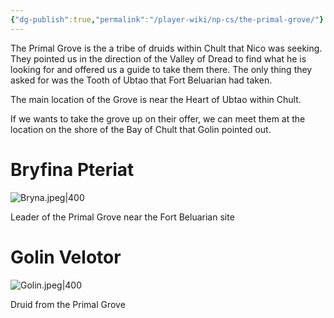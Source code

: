 ```yaml
---
{"dg-publish":true,"permalink":"/player-wiki/np-cs/the-primal-grove/"}
---
```


The Primal Grove is the a tribe of druids within Chult that Nico was seeking. They pointed us in the direction of the Valley of Dread to find what he is looking for and offered us a guide to take them there. The only thing they asked for was the Tooth of Ubtao that Fort Beluarian had taken. 

The main location of the Grove is near the Heart of Ubtao within Chult.

If we wants to take the grove up on their offer, we can meet them at the location on the shore of the Bay of Chult that Golin pointed out.

# Bryfina Pteriat

![Bryna.jpeg|400](/img/user/Portraits/Bryna.jpeg)

Leader of the Primal Grove near the Fort Beluarian site

# Golin Velotor

![Golin.jpeg|400](/img/user/Portraits/Golin.jpeg)

Druid from the Primal Grove